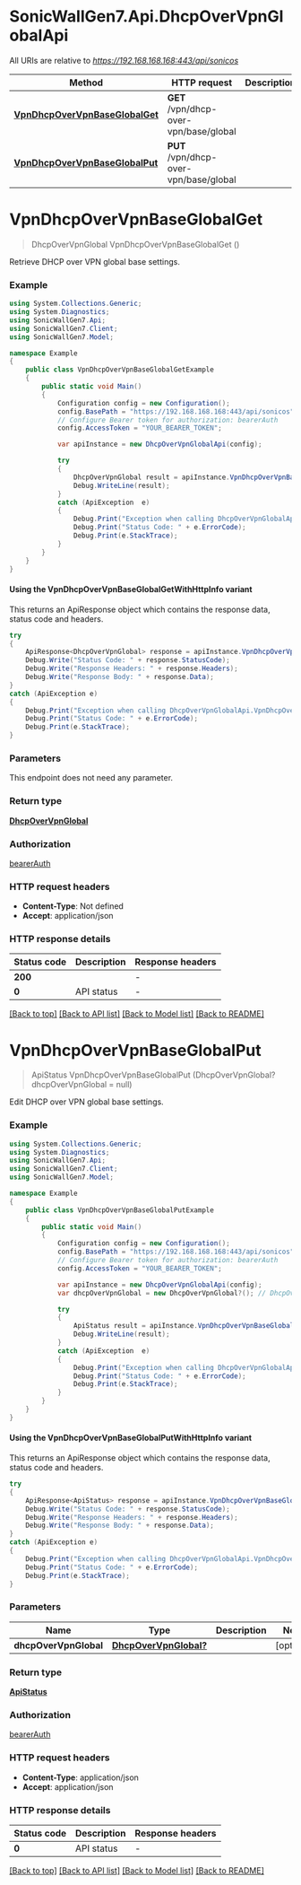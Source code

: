 # SonicWallGen7.Api.DhcpOverVpnGlobalApi

All URIs are relative to *https://192.168.168.168:443/api/sonicos*

| Method | HTTP request | Description |
|--------|--------------|-------------|
| [**VpnDhcpOverVpnBaseGlobalGet**](DhcpOverVpnGlobalApi.md#vpndhcpovervpnbaseglobalget) | **GET** /vpn/dhcp-over-vpn/base/global |  |
| [**VpnDhcpOverVpnBaseGlobalPut**](DhcpOverVpnGlobalApi.md#vpndhcpovervpnbaseglobalput) | **PUT** /vpn/dhcp-over-vpn/base/global |  |

<a id="vpndhcpovervpnbaseglobalget"></a>
# **VpnDhcpOverVpnBaseGlobalGet**
> DhcpOverVpnGlobal VpnDhcpOverVpnBaseGlobalGet ()



Retrieve DHCP over VPN global base settings.

### Example
```csharp
using System.Collections.Generic;
using System.Diagnostics;
using SonicWallGen7.Api;
using SonicWallGen7.Client;
using SonicWallGen7.Model;

namespace Example
{
    public class VpnDhcpOverVpnBaseGlobalGetExample
    {
        public static void Main()
        {
            Configuration config = new Configuration();
            config.BasePath = "https://192.168.168.168:443/api/sonicos";
            // Configure Bearer token for authorization: bearerAuth
            config.AccessToken = "YOUR_BEARER_TOKEN";

            var apiInstance = new DhcpOverVpnGlobalApi(config);

            try
            {
                DhcpOverVpnGlobal result = apiInstance.VpnDhcpOverVpnBaseGlobalGet();
                Debug.WriteLine(result);
            }
            catch (ApiException  e)
            {
                Debug.Print("Exception when calling DhcpOverVpnGlobalApi.VpnDhcpOverVpnBaseGlobalGet: " + e.Message);
                Debug.Print("Status Code: " + e.ErrorCode);
                Debug.Print(e.StackTrace);
            }
        }
    }
}
```

#### Using the VpnDhcpOverVpnBaseGlobalGetWithHttpInfo variant
This returns an ApiResponse object which contains the response data, status code and headers.

```csharp
try
{
    ApiResponse<DhcpOverVpnGlobal> response = apiInstance.VpnDhcpOverVpnBaseGlobalGetWithHttpInfo();
    Debug.Write("Status Code: " + response.StatusCode);
    Debug.Write("Response Headers: " + response.Headers);
    Debug.Write("Response Body: " + response.Data);
}
catch (ApiException e)
{
    Debug.Print("Exception when calling DhcpOverVpnGlobalApi.VpnDhcpOverVpnBaseGlobalGetWithHttpInfo: " + e.Message);
    Debug.Print("Status Code: " + e.ErrorCode);
    Debug.Print(e.StackTrace);
}
```

### Parameters
This endpoint does not need any parameter.
### Return type

[**DhcpOverVpnGlobal**](DhcpOverVpnGlobal.md)

### Authorization

[bearerAuth](../README.md#bearerAuth)

### HTTP request headers

 - **Content-Type**: Not defined
 - **Accept**: application/json


### HTTP response details
| Status code | Description | Response headers |
|-------------|-------------|------------------|
| **200** |  |  -  |
| **0** | API status |  -  |

[[Back to top]](#) [[Back to API list]](../README.md#documentation-for-api-endpoints) [[Back to Model list]](../README.md#documentation-for-models) [[Back to README]](../README.md)

<a id="vpndhcpovervpnbaseglobalput"></a>
# **VpnDhcpOverVpnBaseGlobalPut**
> ApiStatus VpnDhcpOverVpnBaseGlobalPut (DhcpOverVpnGlobal? dhcpOverVpnGlobal = null)



Edit DHCP over VPN global base settings.

### Example
```csharp
using System.Collections.Generic;
using System.Diagnostics;
using SonicWallGen7.Api;
using SonicWallGen7.Client;
using SonicWallGen7.Model;

namespace Example
{
    public class VpnDhcpOverVpnBaseGlobalPutExample
    {
        public static void Main()
        {
            Configuration config = new Configuration();
            config.BasePath = "https://192.168.168.168:443/api/sonicos";
            // Configure Bearer token for authorization: bearerAuth
            config.AccessToken = "YOUR_BEARER_TOKEN";

            var apiInstance = new DhcpOverVpnGlobalApi(config);
            var dhcpOverVpnGlobal = new DhcpOverVpnGlobal?(); // DhcpOverVpnGlobal? |  (optional) 

            try
            {
                ApiStatus result = apiInstance.VpnDhcpOverVpnBaseGlobalPut(dhcpOverVpnGlobal);
                Debug.WriteLine(result);
            }
            catch (ApiException  e)
            {
                Debug.Print("Exception when calling DhcpOverVpnGlobalApi.VpnDhcpOverVpnBaseGlobalPut: " + e.Message);
                Debug.Print("Status Code: " + e.ErrorCode);
                Debug.Print(e.StackTrace);
            }
        }
    }
}
```

#### Using the VpnDhcpOverVpnBaseGlobalPutWithHttpInfo variant
This returns an ApiResponse object which contains the response data, status code and headers.

```csharp
try
{
    ApiResponse<ApiStatus> response = apiInstance.VpnDhcpOverVpnBaseGlobalPutWithHttpInfo(dhcpOverVpnGlobal);
    Debug.Write("Status Code: " + response.StatusCode);
    Debug.Write("Response Headers: " + response.Headers);
    Debug.Write("Response Body: " + response.Data);
}
catch (ApiException e)
{
    Debug.Print("Exception when calling DhcpOverVpnGlobalApi.VpnDhcpOverVpnBaseGlobalPutWithHttpInfo: " + e.Message);
    Debug.Print("Status Code: " + e.ErrorCode);
    Debug.Print(e.StackTrace);
}
```

### Parameters

| Name | Type | Description | Notes |
|------|------|-------------|-------|
| **dhcpOverVpnGlobal** | [**DhcpOverVpnGlobal?**](DhcpOverVpnGlobal?.md) |  | [optional]  |

### Return type

[**ApiStatus**](ApiStatus.md)

### Authorization

[bearerAuth](../README.md#bearerAuth)

### HTTP request headers

 - **Content-Type**: application/json
 - **Accept**: application/json


### HTTP response details
| Status code | Description | Response headers |
|-------------|-------------|------------------|
| **0** | API status |  -  |

[[Back to top]](#) [[Back to API list]](../README.md#documentation-for-api-endpoints) [[Back to Model list]](../README.md#documentation-for-models) [[Back to README]](../README.md)

